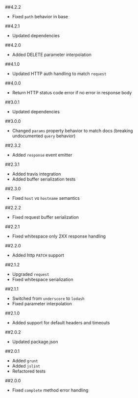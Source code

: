 ##4.2.2
 * Fixed `path` behavior in base

##4.2.1
 * Updated dependencies

##4.2.0
 * Added DELETE parameter interpolation

##4.1.0
 * Updated HTTP auth handling to match `request`

##4.0.0
 * Return HTTP status code error if no error in response body

##3.0.1
 * Updated dependencies

##3.0.0
 * Changed `params` property behavior to match docs (breaking undocumented `query` behavior)

##2.3.2
 * Added `response` event emitter

##2.3.1
 * Added travis integration
 * Added buffer serialization tests

##2.3.0
 * Fixed `host` vs `hostname` semantics

##2.2.2
 * Fixed request buffer serialization

##2.2.1
 * Fixed whitespace only 2XX response handling

##2.2.0
 * Added http `PATCH` support

##2.1.2
 * Upgraded `request`
 * Fixed whitespace serialization

##2.1.1
 * Switched from `underscore` to `lodash`
 * Fixed parameter interpolation

##2.1.0
 * Added support for default headers and timeouts

##2.0.2
 * Updated package.json

##2.0.1
 * Added `grunt`
 * Added `jslint`
 * Refactored tests

##2.0.0
 * Fixed `complete` method error handling
